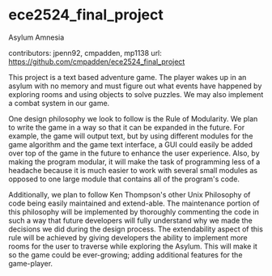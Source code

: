 ece2524_final_project
=====================

Asylum Amnesia

contributors: jpenn92, cmpadden, mp1138
url: https://github.com/cmpadden/ece2524_final_project

This project is a text based adventure game.  The player wakes up in an asylum with no memory and must figure out
what events have happened by exploring rooms and using objects to solve puzzles.  We may also implement a combat
system in our game.

One design philosophy we look to follow is the Rule of Modularity.  We plan to write the game in a way so that it
can be expanded in the future.  For example, the game will output text, but by using different modules for the
game algorithm and the game text interface, a GUI could easily be added over top of the game in the future to 
enhance the user experience.  Also, by making the program modular, it will make the task of programming less of a
headache because it is much easier to work with several small modules as opposed to one large module that contains
all of the program's code.

Additionally, we plan to follow Ken Thompson's other Unix Philosophy of code being easily maintained and extend-able.
The maintenance portion of this philosophy will be implemented by thoroughly commenting the code in such a way that 
future developers will fully understand why we made the decisions we did during the design process. The extendability
aspect of this rule will be achieved by giving developers the ability to implement more rooms for the user to traverse
while exploring the Asylum. This will make it so the game could be ever-growing; adding additional features for the
game-player.
